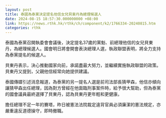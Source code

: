 ```yaml
---
layout: post
title: 泰國為泰黨決定提名他信女兒貝東丹為總理候選人
date: 2024-08-15 18:57:30.000000000 +08:00
link: https://news.rthk.hk/rthk/ch/component/k2/1766334-20240815.htm
categories: rthk
---
```


泰國為泰黨召開執委會會議後，決定提名37歲的黨魁、前總理他信的女兒貝東丹，為總理候選人。國會明日將會開會表決總理人選，執政聯盟表明，將全力支持為泰黨提名的候選人。

貝東丹表示，決心推動國家向前，承諾盡最大努力，並繼續實施執政聯盟的政策。貝東丹又提到，父親他信經常向她提供建議。

泰國傳媒引述消息報道，為泰黨的另一提名人選是前司法部長猜甲森，他信亦傾向讓猜甲森出任總理，因為對方曾經在他面臨刑事案件時，給予很大幫助，但為泰黨的國會議員最終選擇了貝東丹，認為貝東丹更年輕和更健康。

擔任總理不足一年的賽塔，昨日被憲法法院裁定違背官員必須廉潔的憲法規定，亦嚴重違反道德操守，即時撤職。
